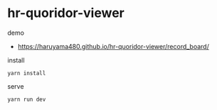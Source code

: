 # hr-quoridor-viewer

demo

- https://haruyama480.github.io/hr-quoridor-viewer/record_board/

install

```
yarn install
```

serve

```
yarn run dev
```
